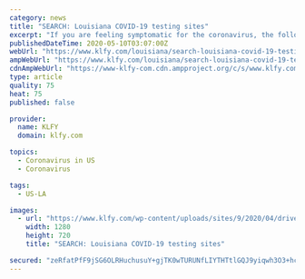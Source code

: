 ```yaml
---
category: news
title: "SEARCH: Louisiana COVID-19 testing sites"
excerpt: "If you are feeling symptomatic for the coronavirus, the following is a list of testing sites in Louisiana with available information on each. RELATED: Get a coronavirus"
publishedDateTime: 2020-05-10T03:07:00Z
webUrl: "https://www.klfy.com/louisiana/search-louisiana-covid-19-testing-sites/"
ampWebUrl: "https://www.klfy.com/louisiana/search-louisiana-covid-19-testing-sites/amp/"
cdnAmpWebUrl: "https://www-klfy-com.cdn.ampproject.org/c/s/www.klfy.com/louisiana/search-louisiana-covid-19-testing-sites/amp/"
type: article
quality: 75
heat: 75
published: false

provider:
  name: KLFY
  domain: klfy.com

topics:
  - Coronavirus in US
  - Coronavirus

tags:
  - US-LA

images:
  - url: "https://www.klfy.com/wp-content/uploads/sites/9/2020/04/drive-thru-testing-shreveport-first-responders-sb-hwy-040920-zbyrd.jpg?w=800&h=450&crop=1&resize=1280,720"
    width: 1280
    height: 720
    title: "SEARCH: Louisiana COVID-19 testing sites"

secured: "zeRfatPfF9jSG6OLRHuchusuY+gjTK0wTURUNfLIYTHTtlGQJ9yiqwh3O3+hcJh/GHwst2wTLK01S/JMEAj5TnsYmhat5akr99fUjmB0/2nKg+XAUkRbOwIhZWRPkfbFQhLbmxmIG+ZgnTfYpnig2f76zEtC5KZuei2KjWJU5H7mrL29HFNqlYm9zspBYcYMFN1i2Sw3GDBca02AlXfTkJlkJfXjjOOgfl1XtIeHi8e7UOdDBhOc0WD9QycwLHxVcTNXLuC5jft92WHscbkKV7Y32td5L4aVHhA9DW3/X3u4P97dLI8MAVqPM/PfuATY;teNtq6AM3d56hno7Jo9wqg=="
---
```


